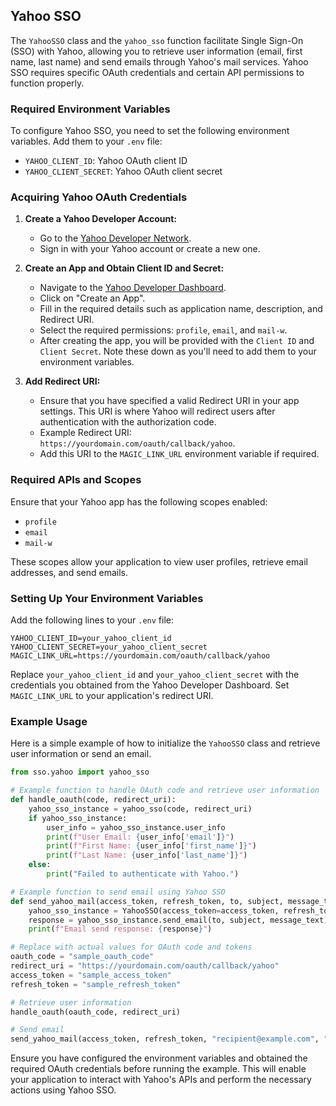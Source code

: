 ## Yahoo SSO

The `YahooSSO` class and the `yahoo_sso` function facilitate Single Sign-On (SSO) with Yahoo, allowing you to retrieve user information (email, first name, last name) and send emails through Yahoo's mail services. Yahoo SSO requires specific OAuth credentials and certain API permissions to function properly.

### Required Environment Variables

To configure Yahoo SSO, you need to set the following environment variables. Add them to your `.env` file:

- `YAHOO_CLIENT_ID`: Yahoo OAuth client ID
- `YAHOO_CLIENT_SECRET`: Yahoo OAuth client secret

### Acquiring Yahoo OAuth Credentials

1. **Create a Yahoo Developer Account:**
   - Go to the [Yahoo Developer Network](https://developer.yahoo.com).
   - Sign in with your Yahoo account or create a new one.

2. **Create an App and Obtain Client ID and Secret:**
   - Navigate to the [Yahoo Developer Dashboard](https://developer.yahoo.com/apps/).
   - Click on "Create an App".
   - Fill in the required details such as application name, description, and Redirect URI.
   - Select the required permissions: `profile`, `email`, and `mail-w`.
   - After creating the app, you will be provided with the `Client ID` and `Client Secret`. Note these down as you'll need to add them to your environment variables.
  
3. **Add Redirect URI:**
   - Ensure that you have specified a valid Redirect URI in your app settings. This URI is where Yahoo will redirect users after authentication with the authorization code.
   - Example Redirect URI: `https://yourdomain.com/oauth/callback/yahoo`.
   - Add this URI to the `MAGIC_LINK_URL` environment variable if required.

### Required APIs and Scopes

Ensure that your Yahoo app has the following scopes enabled:

- `profile`
- `email`
- `mail-w`

These scopes allow your application to view user profiles, retrieve email addresses, and send emails.

### Setting Up Your Environment Variables

Add the following lines to your `.env` file:

```plaintext
YAHOO_CLIENT_ID=your_yahoo_client_id
YAHOO_CLIENT_SECRET=your_yahoo_client_secret
MAGIC_LINK_URL=https://yourdomain.com/oauth/callback/yahoo
```

Replace `your_yahoo_client_id` and `your_yahoo_client_secret` with the credentials you obtained from the Yahoo Developer Dashboard. Set `MAGIC_LINK_URL` to your application's redirect URI.

### Example Usage

Here is a simple example of how to initialize the `YahooSSO` class and retrieve user information or send an email. 

```python
from sso.yahoo import yahoo_sso

# Example function to handle OAuth code and retrieve user information
def handle_oauth(code, redirect_uri):
    yahoo_sso_instance = yahoo_sso(code, redirect_uri)
    if yahoo_sso_instance:
        user_info = yahoo_sso_instance.user_info
        print(f"User Email: {user_info['email']}")
        print(f"First Name: {user_info['first_name']}")
        print(f"Last Name: {user_info['last_name']}")
    else:
        print("Failed to authenticate with Yahoo.")

# Example function to send email using Yahoo SSO
def send_yahoo_mail(access_token, refresh_token, to, subject, message_text):
    yahoo_sso_instance = YahooSSO(access_token=access_token, refresh_token=refresh_token)
    response = yahoo_sso_instance.send_email(to, subject, message_text)
    print(f"Email send response: {response}")

# Replace with actual values for OAuth code and tokens
oauth_code = "sample_oauth_code"
redirect_uri = "https://yourdomain.com/oauth/callback/yahoo"
access_token = "sample_access_token"
refresh_token = "sample_refresh_token"

# Retrieve user information
handle_oauth(oauth_code, redirect_uri)

# Send email
send_yahoo_mail(access_token, refresh_token, "recipient@example.com", "Hello!", "This is an email sent using Yahoo SSO.")
```

Ensure you have configured the environment variables and obtained the required OAuth credentials before running the example. This will enable your application to interact with Yahoo's APIs and perform the necessary actions using Yahoo SSO.